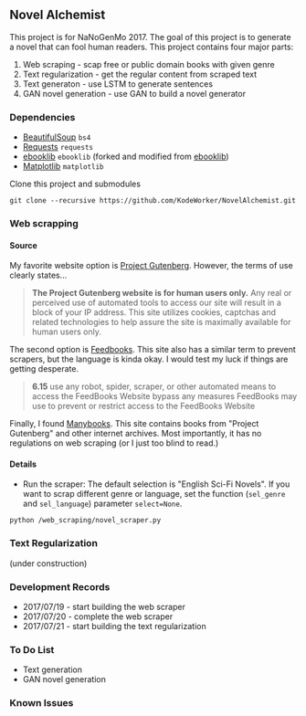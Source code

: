 ## Novel Alchemist

This project is for NaNoGenMo 2017.
The goal of this project is to generate a novel that can fool human readers.
This project contains four major parts:

1. Web scraping - scap free or public domain books with given genre
2. Text regularization - get the regular content from scraped text
2. Text generaton - use LSTM to generate sentences
3. GAN novel generation - use GAN to build a novel generator

### Dependencies
- [BeautifulSoup](http://docs.python-requests.org/en/master/) `bs4`
- [Requests](https://www.crummy.com/software/BeautifulSoup/bs4/doc/) `requests`
- [ebooklib](https://github.com/KodeWorker/ebooklib) `ebooklib` (forked and modified from [ebooklib](https://github.com/aerkalov/ebooklib))
- [Matplotlib](https://matplotlib.org/) `matplotlib`

Clone this project and submodules
```
git clone --recursive https://github.com/KodeWorker/NovelAlchemist.git
```

### Web scrapping

#### Source
My favorite website option is [Project Gutenberg](http://www.gutenberg.org/).
However, the terms of use clearly states...
> **The Project Gutenberg website is for human users only.** Any real or perceived use of automated tools to access our site will result in a block of your IP address. This site utilizes cookies, captchas and related technologies to help assure the site is maximally available for human users only.

The second option is [Feedbooks](http://www.feedbooks.com/publicdomain).
This site also has a similar term to prevent scrapers, but the language is kinda okay.
I would test my luck if things are getting desperate.
> **6.15** use any robot, spider, scraper, or other automated means to access the FeedBooks Website bypass any measures FeedBooks may use to prevent or restrict access to the FeedBooks Website

Finally, I found [Manybooks](http://manybooks.net/).
This site contains books from "Project Gutenberg" and other internet archives.
Most importantly, it has no regulations on web scraping (or I just too blind to read.)

#### Details
- Run the scraper:
The default selection is "English Sci-Fi Novels".
If you want to scrap different genre or language, set the function (`sel_genre` and `sel_language`) parameter `select=None`.
```
python /web_scraping/novel_scraper.py
```

### Text Regularization
(under construction)

### Development Records
- 2017/07/19 - start building the web scraper
- 2017/07/20 - complete the web scraper
- 2017/07/21 - start building the text regularization

### To Do List
- Text generation
- GAN novel generation

### Known Issues
